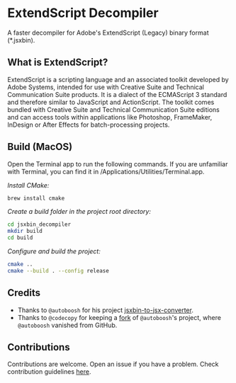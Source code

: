 # ExtendScript Decompiler
A faster decompiler for Adobe's ExtendScript (Legacy) binary format (*.jsxbin).

## What is ExtendScript?
ExtendScript is a scripting language and an associated toolkit developed by Adobe Systems, intended for use with Creative Suite and Technical Communication Suite products. It is a dialect of the ECMAScript 3 standard and therefore similar to JavaScript and ActionScript. The toolkit comes bundled with Creative Suite and Technical Communication Suite editions and can access tools within applications like Photoshop, FrameMaker, InDesign or After Effects for batch-processing projects.

## Build (MacOS)

Open the Terminal app to run the following commands. If you are unfamiliar with Terminal, you can find it in /Applications/Utilities/Terminal.app.

*Install CMake:*

```bash
brew install cmake
```

*Create a build folder in the project root directory:*

```bash
cd jsxbin_decompiler
mkdir build
cd build
```

*Configure and build the project:*

```bash
cmake ..
cmake --build . --config release 
```

## Credits
  - Thanks to `@autoboosh` for his project [jsxbin-to-jsx-converter](https://github.com/autoboosh/jsxbin-to-jsx-converter).
  - Thanks to `@codecopy` for keeping a [fork](https://github.com/codecopy/jsxbin-to-jsx-converter) of `@autoboosh`'s project, where `@autoboosh` vanished from GitHub.


## Contributions
Contributions are welcome. Open an issue if you have a problem. Check contribution guidelines [here](CONTRIBUTING.md).
